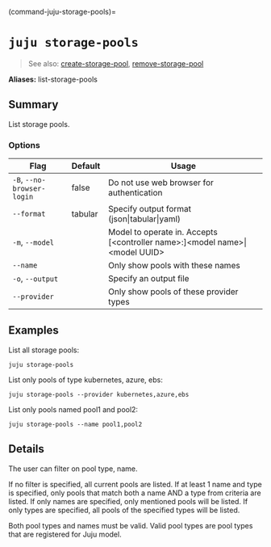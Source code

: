 (command-juju-storage-pools)=
# `juju storage-pools`
> See also: [create-storage-pool](#create-storage-pool), [remove-storage-pool](#remove-storage-pool)

**Aliases:** list-storage-pools

## Summary
List storage pools.

### Options
| Flag | Default | Usage |
| --- | --- | --- |
| `-B`, `--no-browser-login` | false | Do not use web browser for authentication |
| `--format` | tabular | Specify output format (json&#x7c;tabular&#x7c;yaml) |
| `-m`, `--model` |  | Model to operate in. Accepts [&lt;controller name&gt;:]&lt;model name&gt;&#x7c;&lt;model UUID&gt; |
| `--name` |  | Only show pools with these names |
| `-o`, `--output` |  | Specify an output file |
| `--provider` |  | Only show pools of these provider types |

## Examples

List all storage pools:

    juju storage-pools

List only pools of type kubernetes, azure, ebs:

    juju storage-pools --provider kubernetes,azure,ebs

List only pools named pool1 and pool2:

    juju storage-pools --name pool1,pool2


## Details

The user can filter on pool type, name.

If no filter is specified, all current pools are listed.
If at least 1 name and type is specified, only pools that match both a name
AND a type from criteria are listed.
If only names are specified, only mentioned pools will be listed.
If only types are specified, all pools of the specified types will be listed.

Both pool types and names must be valid.
Valid pool types are pool types that are registered for Juju model.